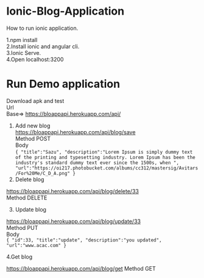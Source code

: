 # Ionic-Blog-Application

How to run ionic application.

1.npm install   
2.Install ionic and angular cli.   
3.Ionic Serve.   
4.Open localhost:3200   


# Run Demo application   
Download apk and test   
Url   
Base=> https://bloappapi.herokuapp.com/api/   
1. Add new blog      
https://bloappapi.herokuapp.com/api/blog/save   
Method POST   
Body   
`{
	"title":"Sazu",
	"description":"Lorem Ipsum is simply dummy text of the printing and typesetting industry. Lorem Ipsum has been the industry's standard dummy text ever since the 1500s, when ",
	"url":"https://oi217.photobucket.com/albums/cc312/mastersig/Avitars/For%20Me/C_D_A.png"
}`   
2. Delete blog   

https://bloappapi.herokuapp.com/api/blog/delete/33   
Method DELETE   

3. Update blog   

https://bloappapi.herokuapp.com/api/blog/update/33   
Method PUT   
Body   
`{
	"id":33,
	"title":"update",
	"description":"you updated",
	"url":"www.acac.com"
}`   

4.Get blog   

https://bloappapi.herokuapp.com/api/blog/get
Method GET   


